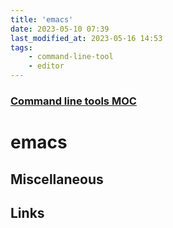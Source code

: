 ```yaml
---
title: 'emacs'
date: 2023-05-10 07:39
last_modified_at: 2023-05-16 14:53
tags:
    - command-line-tool
    - editor
---
```


### [Command line tools MOC](Command%20line%20tools%20MOC.md)

# emacs

## Miscellaneous

## Links
